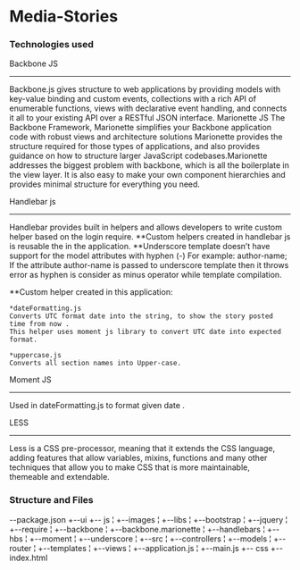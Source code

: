 # Media-Stories

### Technologies used

Backbone JS
___________
Backbone.js gives structure to web applications by providing models with key-value binding and custom events, 
collections with a rich API of enumerable functions, views with declarative event handling, and connects it all
 to your existing API over a RESTful JSON interface.
Marionette JS
The Backbone Framework, Marionette simplifies your Backbone application code with robust views and architecture solutions
Marionette provides the structure required for those types of applications, and also provides guidance on how to structure 
larger JavaScript codebases.Marionette addresses the biggest problem with backbone, which is all the boilerplate in 
the view layer. It is also easy to make your own component hierarchies and provides minimal structure for everything you need. 

Handlebar js
_____________
Handlebar provides built in helpers and allows developers to write custom helper based on the login require. 
 **Custom helpers created in handlebar js is reusable the in the application.
 **Underscore template doesn’t have support for the model attributes with hyphen (-)
   For example: author-name;
   If the attribute author-name is passed to underscore template then it throws error as hyphen is consider 
   as minus operator while template compilation.
     
 **Custom helper created in this application:
 
    *dateFormatting.js
	Converts UTC format date into the string, to show the story posted time from now .
	This helper uses moment js library to convert UTC date into expected format.
	
	*uppercase.js
    Converts all section names into Upper-case.

 Moment JS
__________
Used in dateFormatting.js  to format given date .


LESS
______
Less is a CSS pre-processor, meaning that it extends the CSS language, adding features that allow 
variables, mixins, functions and many other techniques that allow you to make CSS that is more maintainable, themeable and extendable.

### Structure and Files


--package.json
+--ui
+-- js
¦   +--images
¦   +--libs
¦          +--bootstrap
¦          +--jquery
¦          +--require
¦          +--backbone
¦          +--backbone.marionette
¦          +--handlebars
¦          +--hbs
¦          +--moment
¦          +--underscore
¦   +--src
¦         +--controllers
¦         +--models
¦         +--router
¦         +--templates
¦         +--views
¦   +--application.js
¦   +--main.js
+-- css
+-- index.html



